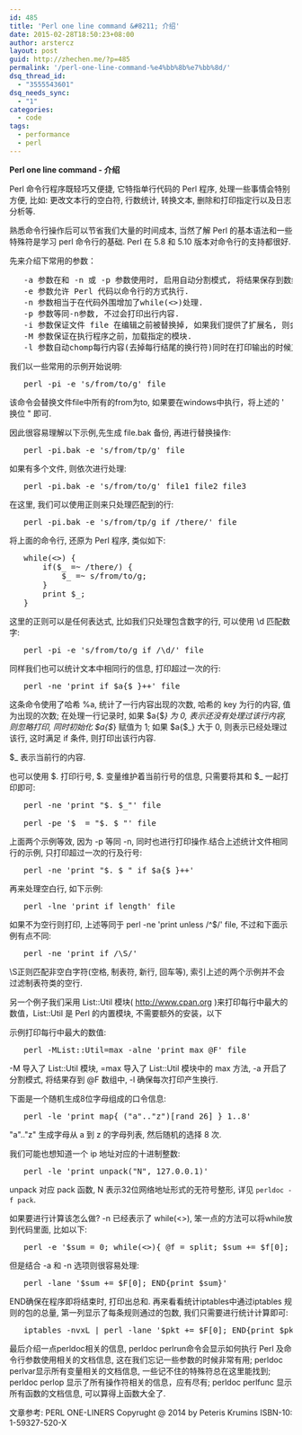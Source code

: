 ```yaml
---
id: 485
title: 'Perl one line command &#8211; 介绍'
date: 2015-02-28T18:50:23+08:00
author: arstercz
layout: post
guid: http://zhechen.me/?p=485
permalink: '/perl-one-line-command-%e4%bb%8b%e7%bb%8d/'
dsq_thread_id:
  - "3555543601"
dsq_needs_sync:
  - "1"
categories:
  - code
tags:
  - performance
  - perl
---
```

<strong>Perl one line command - 介绍</strong>

Perl 命令行程序既轻巧又便捷, 它特指单行代码的 Perl 程序, 处理一些事情会特别方便, 比如: 更改文本行的空白符, 行数统计, 转换文本, 删除和打印指定行以及日志分析等.

熟悉命令行操作后可以节省我们大量的时间成本, 当然了解 Perl 的基本语法和一些特殊符是学习 perl 命令行的基础. Perl 在 5.8 和 5.10 版本对命令行的支持都很好.

先来介绍下常用的参数：
<pre>
   -a 参数在和 -n 或 -p 参数使用时, 启用自动分割模式, 将结果保存到数组@F(等同 @F = split $_ )
   -e 参数允许 Perl 代码以命令行的方式执行.
   -n 参数相当于在代码外围增加了while(<>)处理.
   -p 参数等同-n参数, 不过会打印出行内容.
   -i 参数保证文件 file 在编辑之前被替换掉, 如果我们提供了扩展名, 则会对文件 file 做一个以扩展名结尾的备份文件.
   -M 参数保证在执行程序之前，加载指定的模块.
   -l 参数自动chomp每行内容(去掉每行结尾的换行符)同时在打印输出的时候又加上换行符到结尾.
</pre>

<!--more-->



我们以一些常用的示例开始说明:
<pre>
   perl -pi -e 's/from/to/g' file
</pre>
该命令会替换文件file中所有的from为to, 如果要在windows中执行，将上述的 ' 换位 " 即可.

因此很容易理解以下示例,先生成 file.bak 备份, 再进行替换操作:
<pre>
   perl -pi.bak -e 's/from/tp/g' file
</pre>

如果有多个文件, 则依次进行处理:
<pre>
   perl -pi.bak -e 's/from/to/g' file1 file2 file3
</pre>

在这里, 我们可以使用正则来只处理匹配到的行:
<pre>
   perl -pi.bak -e 's/from/tp/g if /there/' file
</pre>

将上面的命令行, 还原为 Perl 程序, 类似如下:
<pre>
   while(<>) {
       if($_ =~ /there/) {
           $_ =~ s/from/to/g;
       }
       print $_;
   }
</pre>

这里的正则可以是任何表达式, 比如我们只处理包含数字的行, 可以使用 \d 匹配数字:
<pre>
   perl -pi -e 's/from/to/g if /\d/' file
</pre>

同样我们也可以统计文本中相同行的信息, 打印超过一次的行:
<pre>
   perl -ne 'print if $a{$_}++' file
</pre>
这条命令使用了哈希 %a, 统计了一行内容出现的次数, 哈希的 key 为行的内容, 值为出现的次数; 在处理一行记录时, 如果 $a{$_} 为 0, 表示还没有处理过该行内容, 则忽略打印, 同时初始化 $a{$_} 赋值为 1; 如果 $a{$_} 大于 0, 则表示已经处理过该行, 这时满足 if 条件, 则打印出该行内容. 

$_ 表示当前行的内容. 

也可以使用 $. 打印行号, $. 变量维护着当前行号的信息, 只需要将其和 $_ 一起打印即可:
<pre>
   perl -ne 'print "$. $_"' file

   perl -pe '$_ = "$. $_"' file
</pre>
上面两个示例等效, 因为 -p 等同 -n, 同时也进行打印操作.结合上述统计文件相同行的示例, 只打印超过一次的行及行号:
<pre>
   perl -ne 'print "$. $_" if $a{$_}++'
</pre>

再来处理空白行, 如下示例:
<pre>
   perl -lne 'print if length' file
</pre>
如果不为空行则打印, 上述等同于 perl -ne 'print unless /^$/' file, 不过和下面示例有点不同:
<pre>
   perl -ne 'print if /\S/'
</pre>
\S正则匹配非空白字符(空格, 制表符, 新行, 回车等), 索引上述的两个示例并不会过滤制表符类的空行.

另一个例子我们采用 List::Util 模块( <a href="http://www.cpan.org">http://www.cpan.org</a> )来打印每行中最大的数值，List::Util 是 Perl 的内置模块, 不需要额外的安装，以下

示例打印每行中最大的数值:
<pre>
   perl -MList::Util=max -alne 'print max @F' file
</pre>
-M 导入了 List::Util 模块, =max 导入了 List::Util 模块中的 max 方法, -a 开启了分割模式, 将结果存到 @F 数组中, -l 确保每次打印产生换行.

下面是一个随机生成8位字母组成的口令信息:
<pre>
   perl -le 'print map{ ("a".."z")[rand 26] } 1..8'
</pre>
"a".."z" 生成字母从 a 到 z 的字母列表, 然后随机的选择 8 次.

我们可能也想知道一个 ip 地址对应的十进制整数:
<pre>
   perl -le 'print unpack("N", 127.0.0.1)'
</pre>
unpack 对应 pack 函数, N 表示32位网络地址形式的无符号整形, 详见 `perldoc -f pack`.

如果要进行计算该怎么做?  -n 已经表示了 while(<>), 笨一点的方法可以将while放到代码里面, 比如以下:
<pre>
   perl -e '$sum = 0; while(<>){ @f = split; $sum += $f[0]; } print $sum'
</pre>
但是结合 -a 和 -n 选项则很容易处理:
<pre>
   perl -lane '$sum += $F[0]; END{print $sum}'
</pre>
END确保在程序即将结束时, 打印出总和.
再来看看统计iptables中通过iptables 规则的包的总量, 第一列显示了每条规则通过的包数, 我们只需要进行统计计算即可:
<pre>
   iptables -nvxL | perl -lane '$pkt += $F[0]; END{print $pkt}'
</pre>

最后介绍一点perldoc相关的信息, perldoc perlrun命令会显示如何执行 Perl 及命令行参数使用相关的文档信息, 这在我们忘记一些参数的时候非常有用; perldoc perlvar显示所有变量相关的文档信息, 一些记不住的特殊符总在这里能找到; perldoc perlop 显示了所有操作符相关的信息，应有尽有; perldoc perlfunc 显示所有函数的文档信息, 可以算得上函数大全了.

文章参考: PERL ONE-LINERS Copyrught @ 2014 by Peteris Krumins ISBN-10: 1-59327-520-X